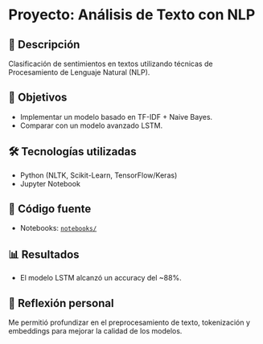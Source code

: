 # Proyecto: Análisis de Texto con NLP

## 📌 Descripción
Clasificación de sentimientos en textos utilizando técnicas de Procesamiento de Lenguaje Natural (NLP).  

## 🎯 Objetivos
- Implementar un modelo basado en TF-IDF + Naive Bayes.
- Comparar con un modelo avanzado LSTM.

## 🛠️ Tecnologías utilizadas
- Python (NLTK, Scikit-Learn, TensorFlow/Keras)
- Jupyter Notebook

## 📂 Código fuente
- Notebooks: [`notebooks/`](notebooks/)

## 📊 Resultados
- El modelo LSTM alcanzó un accuracy del ~88%.

## 🤔 Reflexión personal
Me permitió profundizar en el preprocesamiento de texto, tokenización y embeddings para mejorar la calidad de los modelos.
